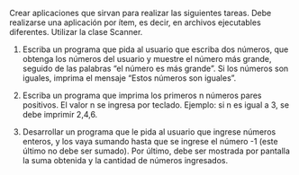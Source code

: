 Crear aplicaciones que sirvan para realizar las siguientes tareas.
Debe realizarse una aplicación por ítem, es decir, en archivos ejecutables diferentes. Utilizar la clase Scanner.

1. Escriba un programa que pida al usuario que escriba dos números,
que obtenga los números del usuario y muestre el número más grande,
seguido de las palabras “el número es más grande”.
Si los números son iguales, imprima el mensaje “Estos números son iguales”.

2. Escriba un programa que imprima los primeros n números pares positivos.
El valor n se ingresa por teclado.
Ejemplo: si n es igual a 3, se debe imprimir 2,4,6.

3. Desarrollar un programa que le pida al usuario que ingrese números enteros,
y los vaya sumando hasta que se ingrese el número -1 (este último no debe ser sumado).
Por último, debe ser mostrada por pantalla la suma obtenida y la cantidad 
de números ingresados.




